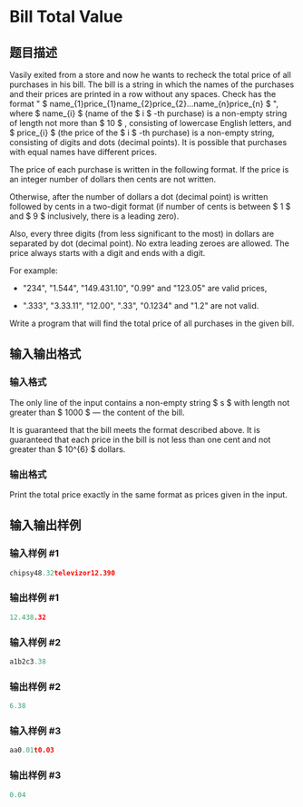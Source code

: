 # Bill Total Value

## 题目描述

Vasily exited from a store and now he wants to recheck the total price of all purchases in his bill. The bill is a string in which the names of the purchases and their prices are printed in a row without any spaces. Check has the format " $ name_{1}price_{1}name_{2}price_{2}...name_{n}price_{n} $ ", where $ name_{i} $ (name of the $ i $ -th purchase) is a non-empty string of length not more than $ 10 $ , consisting of lowercase English letters, and $ price_{i} $ (the price of the $ i $ -th purchase) is a non-empty string, consisting of digits and dots (decimal points). It is possible that purchases with equal names have different prices.

The price of each purchase is written in the following format. If the price is an integer number of dollars then cents are not written.

Otherwise, after the number of dollars a dot (decimal point) is written followed by cents in a two-digit format (if number of cents is between $ 1 $ and $ 9 $ inclusively, there is a leading zero).

Also, every three digits (from less significant to the most) in dollars are separated by dot (decimal point). No extra leading zeroes are allowed. The price always starts with a digit and ends with a digit.

For example:

- "234", "1.544", "149.431.10", "0.99" and "123.05" are valid prices,

- ".333", "3.33.11", "12.00", ".33", "0.1234" and "1.2" are not valid.

Write a program that will find the total price of all purchases in the given bill.

## 输入输出格式

### 输入格式

The only line of the input contains a non-empty string $ s $ with length not greater than $ 1000 $ — the content of the bill.

It is guaranteed that the bill meets the format described above. It is guaranteed that each price in the bill is not less than one cent and not greater than $ 10^{6} $ dollars.

### 输出格式

Print the total price exactly in the same format as prices given in the input.

## 输入输出样例

### 输入样例 #1

```cpp
chipsy48.32televizor12.390

```
### 输出样例 #1

```cpp
12.438.32

```
### 输入样例 #2

```cpp
a1b2c3.38

```
### 输出样例 #2

```cpp
6.38

```
### 输入样例 #3

```cpp
aa0.01t0.03

```
### 输出样例 #3

```cpp
0.04

```

